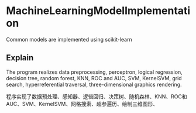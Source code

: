 # MachineLearningModelImplementation
Common models are implemented using scikit-learn

## Explain
The program realizes data preprocessing, perceptron, logical regression, decision tree, random forest, KNN, ROC and AUC, SVM, KernelSVM, grid search, hyperreferential traversal, three-dimensional graphics rendering.

程序实现了数据预处理、感知器、逻辑回归、决策树、随机森林、KNN、ROC和AUC、SVM、KernelSVM、网格搜索、超参遍历、绘制三维图形、